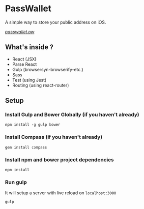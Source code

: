 # PassWallet #

A simple way to store your public address on iOS.

[*passwallet.pw*](http://passwallet.pw)

## What's inside ?
- React (JSX)
- Parse React
- Gulp (browsersyn-browserify-etc.)
- Sass
- Test (using Jest)
- Routing (using react-router)

## Setup

### Install Gulp and Bower Globally (if you haven't already)
```
npm install -g gulp bower
```

### Install Compass (if you haven't already)
```
gem install compass
```

### Install npm and bower project dependencies
```
npm install
```

### Run gulp
It will setup a server with live reload on `localhost:3000`
```
gulp
```
